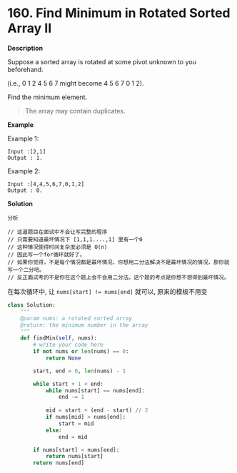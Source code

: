 # 160. Find Minimum in Rotated Sorted Array II

**Description**

Suppose a sorted array is rotated at some pivot unknown to you beforehand.

(i.e., 0 1 2 4 5 6 7 might become 4 5 6 7 0 1 2).

Find the minimum element.

> The array may contain duplicates.

**Example**

Example 1:

```
Input :[2,1]
Output : 1.
```

Example 2:

```
Input :[4,4,5,6,7,0,1,2]
Output : 0.
```


**Solution**

```
分析

// 这道题目在面试中不会让写完整的程序
// 只需要知道最坏情况下 [1,1,1....,1] 里有一个0
// 这种情况使得时间复杂度必须是 O(n)
// 因此写一个for循环就好了。
// 如果你觉得，不是每个情况都是最坏情况，你想用二分法解决不是最坏情况的情况，那你就写一个二分吧。
// 反正面试考的不是你在这个题上会不会用二分法。这个题的考点是你想不想得到最坏情况。
```

在每次循环中, 让 `nums[start] != nums[end]` 就可以, 原来的模板不用变


```python
class Solution:
    """
    @param nums: a rotated sorted array
    @return: the minimum number in the array
    """
    def findMin(self, nums):
        # write your code here
        if not nums or len(nums) == 0:
            return None

        start, end = 0, len(nums) - 1

        while start + 1 < end:
            while nums[start] == nums[end]:
                end -= 1
            
            mid = start + (end - start) // 2
            if nums[mid] > nums[end]:
                start = mid
            else:
                end = mid

        if nums[start] < nums[end]:
            return nums[start]
        return nums[end]
```


